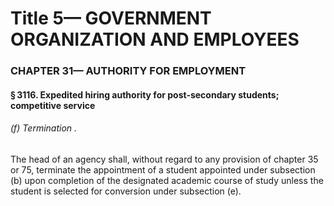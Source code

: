 
# Title 5— GOVERNMENT ORGANIZATION AND EMPLOYEES
### CHAPTER 31— AUTHORITY FOR EMPLOYMENT
#### § 3116. Expedited hiring authority for post-secondary students; competitive service
###### (f) Termination .

The head of an agency shall, without regard to any provision of chapter 35 or 75, terminate the appointment of a student appointed under subsection (b) upon completion of the designated academic course of study unless the student is selected for conversion under subsection (e).
